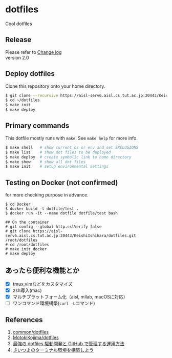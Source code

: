 # dotfiles
Cool dotfiles  


## Release
Please refer to [Change log](https://aisl-serv6.aisl.cs.tut.ac.jp:20443/KeishiIshihara/dotfiles/blob/master/CHANGELOG.md)  
version 2.0


## Deploy dotfiles
Clone this repository onto your home directory.
```bash
$ git clone --recursive https://aisl-serv6.aisl.cs.tut.ac.jp:20443/KeishiIshihara/dotfiles.git ~/dotfiles
$ cd ~/dotfiles
$ make init
$ make deploy
```

## Primary commands
This dotfile mostly runs with `make`. See `make help` for more info.
```bash
$ make shell   # show current os or env and set EXCLUSIONS
$ make list    # show dot files to be deployed
$ make deploy  # create symbolic link to home directory
$ make show    # show all dot files
$ make init    # setup environmental settings
```

## Testing on Docker (not confirmed)
for more checking purpose in advance.
```
$ cd Docker
$ docker build -t dotfile/test .
$ docker run -it --name dotfile dotfile/test bash

## On the container
# git config --global http.sslVerify false
# git clone https://aisl-serv6.aisl.cs.tut.ac.jp:20443/KeishiIshihara/dotfiles.git /root/dotfiles
# cd /root/dotfiles
# make init_docker
# make deploy
```

## あったら便利な機能とか
- [x] tmux,vimなどをカスタマイズ
- [x] zsh導入(mac)
- [x] マルチプラットフォーム化（aisl, mllab, macOSに対応）
- [ ] ワンコマンド環境構築(`curl -L`コマンド)

## References
1. [common/dotfiles](https://aisl-serv6.aisl.cs.tut.ac.jp:20443/common/dotfiles)
2. [MotokiKojima/dotfiles](https://aisl-serv6.aisl.cs.tut.ac.jp:20443/MotokiKojima/dotfiles)
3. [最強の dotfiles 駆動開発と GitHub で管理する運用方法](https://qiita.com/b4b4r07/items/b70178e021bef12cd4a2)
4. [さいつよのターミナル環境を構築しよう](https://qiita.com/b4b4r07/items/09815eda8ef72e0b472e)
